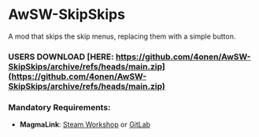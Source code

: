 # AwSW-SkipSkips

A mod that skips the skip menus, replacing them with a simple button.

### USERS DOWNLOAD [HERE: https://github.com/4onen/AwSW-SkipSkips/archive/refs/heads/main.zip](https://github.com/4onen/AwSW-SkipSkips/archive/refs/heads/main.zip)

### Mandatory Requirements:

+ **MagmaLink**: [Steam Workshop](https://steamcommunity.com/sharedfiles/filedetails/?id=2594080243) or [GitLab](https://gitlab.com/jakzie2/awsw-magmalink)